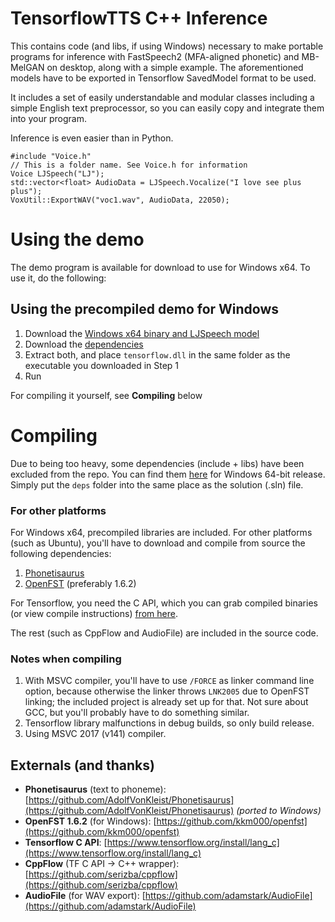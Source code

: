 ﻿# TensorflowTTS C++ Inference 

This contains code (and libs, if using Windows) necessary to make portable programs for inference with FastSpeech2 (MFA-aligned phonetic) and MB-MelGAN on desktop, along with a simple example. The aforementioned models have to be exported in Tensorflow SavedModel format to be used.

It includes a set of easily understandable and modular classes including a simple English text preprocessor, so you can easily copy and integrate them into your program.

Inference is even easier than in Python.

    #include "Voice.h"
    // This is a folder name. See Voice.h for information 
    Voice LJSpeech("LJ");
    std::vector<float> AudioData = LJSpeech.Vocalize("I love see plus plus");
    VoxUtil::ExportWAV("voc1.wav", AudioData, 22050);

# Using the demo

The demo program is available for download to use for Windows x64. To use it, do the following:

## Using the precompiled demo for Windows
 1. Download the [Windows x64 binary and LJSpeech model](https://drive.google.com/file/d/1JHoR3kfFRcxZwghOXsAWXzhYZ3pnZmcc/view?usp=sharing)
 2. Download the [dependencies](https://drive.google.com/file/d/1ufLQvH-Me2NLmzNBkjcyD13WTyHb35aB/view?usp=sharing)
 3. Extract both, and place `tensorflow.dll` in the same folder as the executable you downloaded in Step 1
 4. Run

For compiling it yourself, see **Compiling** below

# Compiling
Due to being too heavy, some dependencies (include + libs) have been excluded from the repo. You can find them [here](https://drive.google.com/file/d/1ufLQvH-Me2NLmzNBkjcyD13WTyHb35aB/view?usp=sharing) for Windows 64-bit release. Simply put the `deps` folder into the same place as the solution (.sln) file.

### For other platforms
For Windows x64, precompiled libraries are included. For other platforms (such as Ubuntu), you'll have to download and compile from source the following dependencies:

 1. [Phonetisaurus](https://github.com/AdolfVonKleist/Phonetisaurus)
 2. [OpenFST](http://www.openfst.org/twiki/bin/view/FST/WebHome) (preferably 1.6.2)
 
 For Tensorflow, you need the C API, which you can grab compiled binaries (or view compile instructions) [from here](https://www.tensorflow.org/install/lang_c).
 
 The rest (such as CppFlow and AudioFile) are included in the source code.

### Notes when compiling

 1. With MSVC compiler, you'll have to use `/FORCE` as linker command line option, because otherwise the linker throws `LNK2005` due to OpenFST linking; the included project is already set up for that. Not sure about GCC, but you'll probably have to do something similar.
 2. Tensorflow library malfunctions in debug builds, so only build release.
 3. Using MSVC 2017 (v141) compiler.

## Externals (and thanks)

 - **Phonetisaurus** (text to phoneme): [https://github.com/AdolfVonKleist/Phonetisaurus](https://github.com/AdolfVonKleist/Phonetisaurus) *(ported to Windows)*
 - **OpenFST 1.6.2** (for Windows): [https://github.com/kkm000/openfst](https://github.com/kkm000/openfst)
 - **Tensorflow C API**: [https://www.tensorflow.org/install/lang_c](https://www.tensorflow.org/install/lang_c)
 - **CppFlow** (TF C API -> C++ wrapper): [https://github.com/serizba/cppflow](https://github.com/serizba/cppflow) 
 - **AudioFile** (for WAV export): [https://github.com/adamstark/AudioFile](https://github.com/adamstark/AudioFile)





